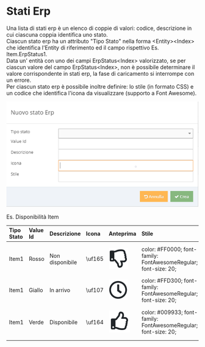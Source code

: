# Stati Erp

Una lista di stati erp è un elenco di coppie di valori: codice, descrizione in cui ciascuna coppia identifica uno stato.  
Ciascun stato erp ha un attributo "Tipo Stato" nella forma &lt;Entity&gt;&lt;Index&gt; che identifica l'Entity di riferimento ed il campo rispettivo Es. Item.ErpStatus1.  
Data un' entità con uno dei campi ErpStatus&lt;Index&gt; valorizzato, se per ciascun valore del campo ErpStatus&lt;Index&gt;, non è possibile determinare il valore corrispondente in stati erp, la fase di caricamento si interrompe con un errore.  
Per ciascun stato erp è possibile inoltre definire: lo stile \(in formato CSS\) e un codice che identifica l'icona da visualizzare \(supporto a Font Awesome\). 

![](../.gitbook/assets/statoerp.PNG)

Es. Disponibilità Item

<table>
  <thead>
    <tr>
      <th style="text-align:left">Tipo Stato</th>
      <th style="text-align:left">Value Id</th>
      <th style="text-align:left">Descrizione</th>
      <th style="text-align:left">Icona</th>
      <th style="text-align:left">Anteprima</th>
      <th style="text-align:left">Stile</th>
    </tr>
  </thead>
  <tbody>
    <tr>
      <td style="text-align:left">Item1</td>
      <td style="text-align:left">Rosso</td>
      <td style="text-align:left">Non disponibile</td>
      <td style="text-align:left">\uf165</td>
      <td style="text-align:left">
        <p></p>
        <p>
          <img src="../.gitbook/assets/thumbsdown.PNG" alt/>
        </p>
      </td>
      <td style="text-align:left">color: #FF0000; font-family: FontAwesomeRegular; font-size: 20;</td>
    </tr>
    <tr>
      <td style="text-align:left">Item1</td>
      <td style="text-align:left">Giallo</td>
      <td style="text-align:left">In arrivo</td>
      <td style="text-align:left">\uf107</td>
      <td style="text-align:left">
        <img src="../.gitbook/assets/clock.PNG" alt/>
      </td>
      <td style="text-align:left">color: #FFD300; font-family: FontAwesomeRegular; font-size: 20;</td>
    </tr>
    <tr>
      <td style="text-align:left">Item1</td>
      <td style="text-align:left">Verde</td>
      <td style="text-align:left">Disponibile</td>
      <td style="text-align:left">\uf164</td>
      <td style="text-align:left">
        <p></p>
        <p>
          <img src="../.gitbook/assets/thumbsup (1).PNG" alt/>
        </p>
      </td>
      <td style="text-align:left">color: #009933; font-family: FontAwesomeRegular; font-size: 20;</td>
    </tr>
  </tbody>
</table>

